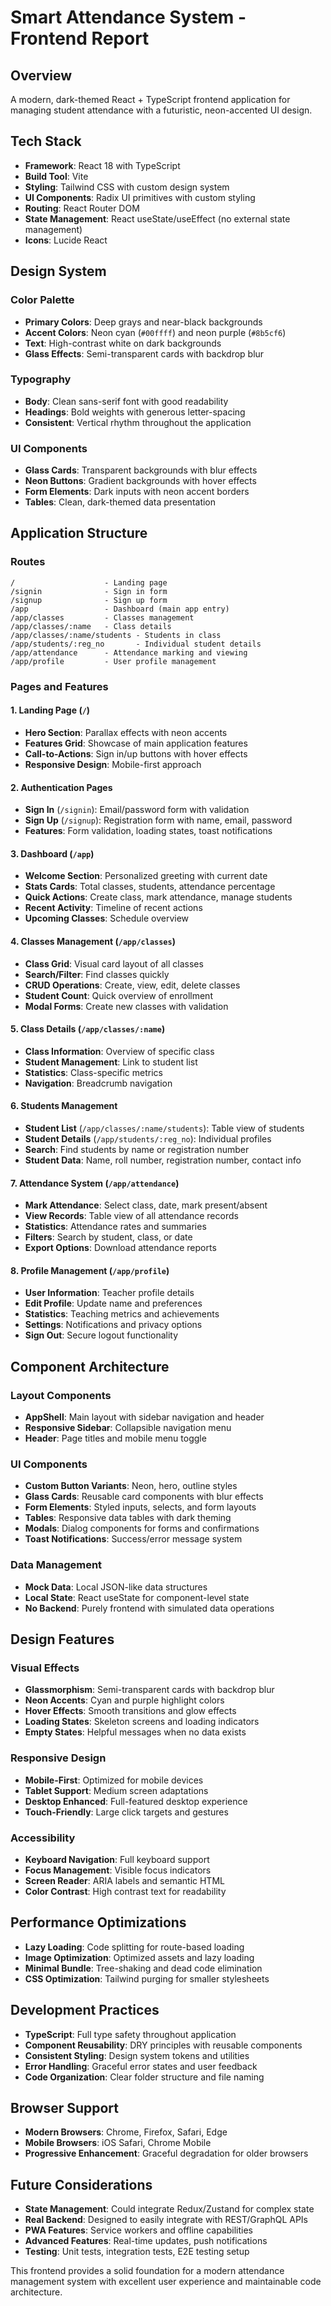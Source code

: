 # Smart Attendance System - Frontend Report

## Overview
A modern, dark-themed React + TypeScript frontend application for managing student attendance with a futuristic, neon-accented UI design.

## Tech Stack
- **Framework**: React 18 with TypeScript
- **Build Tool**: Vite
- **Styling**: Tailwind CSS with custom design system
- **UI Components**: Radix UI primitives with custom styling
- **Routing**: React Router DOM
- **State Management**: React useState/useEffect (no external state management)
- **Icons**: Lucide React

## Design System

### Color Palette
- **Primary Colors**: Deep grays and near-black backgrounds
- **Accent Colors**: Neon cyan (`#00ffff`) and neon purple (`#8b5cf6`)
- **Text**: High-contrast white on dark backgrounds
- **Glass Effects**: Semi-transparent cards with backdrop blur

### Typography
- **Body**: Clean sans-serif font with good readability
- **Headings**: Bold weights with generous letter-spacing
- **Consistent**: Vertical rhythm throughout the application

### UI Components
- **Glass Cards**: Transparent backgrounds with blur effects
- **Neon Buttons**: Gradient backgrounds with hover effects
- **Form Elements**: Dark inputs with neon accent borders
- **Tables**: Clean, dark-themed data presentation

## Application Structure

### Routes
```
/                    - Landing page
/signin              - Sign in form
/signup              - Sign up form
/app                 - Dashboard (main app entry)
/app/classes         - Classes management
/app/classes/:name   - Class details
/app/classes/:name/students - Students in class
/app/students/:reg_no       - Individual student details
/app/attendance      - Attendance marking and viewing
/app/profile         - User profile management
```

### Pages and Features

#### 1. Landing Page (`/`)
- **Hero Section**: Parallax effects with neon accents
- **Features Grid**: Showcase of main application features
- **Call-to-Actions**: Sign in/up buttons with hover effects
- **Responsive Design**: Mobile-first approach

#### 2. Authentication Pages
- **Sign In** (`/signin`): Email/password form with validation
- **Sign Up** (`/signup`): Registration form with name, email, password
- **Features**: Form validation, loading states, toast notifications

#### 3. Dashboard (`/app`)
- **Welcome Section**: Personalized greeting with current date
- **Stats Cards**: Total classes, students, attendance percentage
- **Quick Actions**: Create class, mark attendance, manage students
- **Recent Activity**: Timeline of recent actions
- **Upcoming Classes**: Schedule overview

#### 4. Classes Management (`/app/classes`)
- **Class Grid**: Visual card layout of all classes
- **Search/Filter**: Find classes quickly
- **CRUD Operations**: Create, view, edit, delete classes
- **Student Count**: Quick overview of enrollment
- **Modal Forms**: Create new classes with validation

#### 5. Class Details (`/app/classes/:name`)
- **Class Information**: Overview of specific class
- **Student Management**: Link to student list
- **Statistics**: Class-specific metrics
- **Navigation**: Breadcrumb navigation

#### 6. Students Management
- **Student List** (`/app/classes/:name/students`): Table view of students
- **Student Details** (`/app/students/:reg_no`): Individual profiles
- **Search**: Find students by name or registration number
- **Student Data**: Name, roll number, registration number, contact info

#### 7. Attendance System (`/app/attendance`)
- **Mark Attendance**: Select class, date, mark present/absent
- **View Records**: Table view of all attendance records
- **Statistics**: Attendance rates and summaries
- **Filters**: Search by student, class, or date
- **Export Options**: Download attendance reports

#### 8. Profile Management (`/app/profile`)
- **User Information**: Teacher profile details
- **Edit Profile**: Update name and preferences
- **Statistics**: Teaching metrics and achievements
- **Settings**: Notifications and privacy options
- **Sign Out**: Secure logout functionality

## Component Architecture

### Layout Components
- **AppShell**: Main layout with sidebar navigation and header
- **Responsive Sidebar**: Collapsible navigation menu
- **Header**: Page titles and mobile menu toggle

### UI Components
- **Custom Button Variants**: Neon, hero, outline styles
- **Glass Cards**: Reusable card components with blur effects
- **Form Elements**: Styled inputs, selects, and form layouts
- **Tables**: Responsive data tables with dark theming
- **Modals**: Dialog components for forms and confirmations
- **Toast Notifications**: Success/error message system

### Data Management
- **Mock Data**: Local JSON-like data structures
- **Local State**: React useState for component-level state
- **No Backend**: Purely frontend with simulated data operations

## Design Features

### Visual Effects
- **Glassmorphism**: Semi-transparent cards with backdrop blur
- **Neon Accents**: Cyan and purple highlight colors
- **Hover Effects**: Smooth transitions and glow effects
- **Loading States**: Skeleton screens and loading indicators
- **Empty States**: Helpful messages when no data exists

### Responsive Design
- **Mobile-First**: Optimized for mobile devices
- **Tablet Support**: Medium screen adaptations
- **Desktop Enhanced**: Full-featured desktop experience
- **Touch-Friendly**: Large click targets and gestures

### Accessibility
- **Keyboard Navigation**: Full keyboard support
- **Focus Management**: Visible focus indicators
- **Screen Reader**: ARIA labels and semantic HTML
- **Color Contrast**: High contrast text for readability

## Performance Optimizations
- **Lazy Loading**: Code splitting for route-based loading
- **Image Optimization**: Optimized assets and lazy loading
- **Minimal Bundle**: Tree-shaking and dead code elimination
- **CSS Optimization**: Tailwind purging for smaller stylesheets

## Development Practices
- **TypeScript**: Full type safety throughout application
- **Component Reusability**: DRY principles with reusable components
- **Consistent Styling**: Design system tokens and utilities
- **Error Handling**: Graceful error states and user feedback
- **Code Organization**: Clear folder structure and file naming

## Browser Support
- **Modern Browsers**: Chrome, Firefox, Safari, Edge
- **Mobile Browsers**: iOS Safari, Chrome Mobile
- **Progressive Enhancement**: Graceful degradation for older browsers

## Future Considerations
- **State Management**: Could integrate Redux/Zustand for complex state
- **Real Backend**: Designed to easily integrate with REST/GraphQL APIs
- **PWA Features**: Service workers and offline capabilities
- **Advanced Features**: Real-time updates, push notifications
- **Testing**: Unit tests, integration tests, E2E testing setup

This frontend provides a solid foundation for a modern attendance management system with excellent user experience and maintainable code architecture.